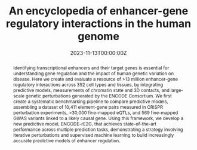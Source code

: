 ---
abstract: Identifying transcriptional enhancers and their target genes is essential for understanding gene regulation and the impact of human genetic variation on disease. Here we create and evaluate a resource of >13 million enhancer-gene regulatory interactions across 352 cell types and tissues, by integrating predictive models, measurements of chromatin state and 3D contacts, and large-scale genetic perturbations generated by the ENCODE Consortium. We first create a systematic benchmarking pipeline to compare predictive models, assembling a dataset of 10,411 element-gene pairs measured in CRISPR perturbation experiments, >30,000 fine-mapped eQTLs, and 569 fine-mapped GWAS variants linked to a likely causal gene. Using this framework, we develop a new predictive model, ENCODE-rE2G, that achieves state-of-the-art performance across multiple prediction tasks, demonstrating a strategy involving iterative perturbations and supervised machine learning to build increasingly accurate predictive models of enhancer regulation.
authors:
- admin
- Multiple ENCODE Consortium Authors
date: "2023-11-13T00:00:00Z"
doi: "10.1101/2023.11.09.563812"
featured: false
publication: "bioRxiv"
publication_short: "bioRxiv"
publication_types:
- "3"
publishDate: "2023-11-13T00:00:00Z"
title: "An encyclopedia of enhancer-gene regulatory interactions in the human genome"
url_pdf: https://www.biorxiv.org/content/10.1101/2023.11.09.563812v1.full.pdf
---